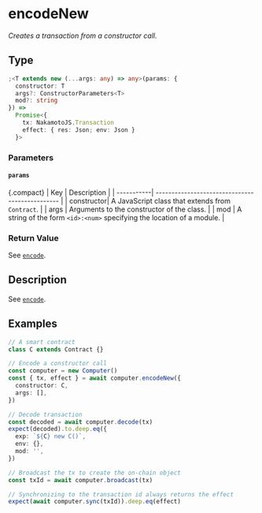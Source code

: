 # encodeNew

_Creates a transaction from a constructor call._

## Type

```ts
;<T extends new (...args: any) => any>(params: {
  constructor: T
  args?: ConstructorParameters<T>
  mod?: string
}) =>
  Promise<{
    tx: NakamotoJS.Transaction
    effect: { res: Json; env: Json }
  }>
```

### Parameters

#### `params`

{.compact}
| Key | Description |
| -----------| ----------------------------------------------- |
| constructor| A JavaScript class that extends from `Contract`. |
| args | Arguments to the constructor of the class. |
| mod | A string of the form `<id>:<num>` specifying the location of a module. |

### Return Value

See [`encode`](./encode.md).

## Description

See [`encode`](./encode.md).

## Examples

```ts
// A smart contract
class C extends Contract {}

// Encode a constructor call
const computer = new Computer()
const { tx, effect } = await computer.encodeNew({
  constructor: C,
  args: [],
})

// Decode transaction
const decoded = await computer.decode(tx)
expect(decoded).to.deep.eq({
  exp: `${C} new C()`,
  env: {},
  mod: '',
})

// Broadcast the tx to create the on-chain object
const txId = await computer.broadcast(tx)

// Synchronizing to the transaction id always returns the effect
expect(await computer.sync(txId)).deep.eq(effect)
```
